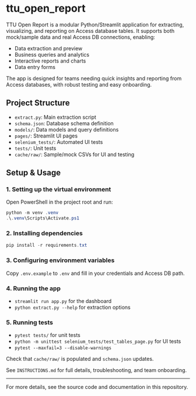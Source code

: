 # ttu_open_report

TTU Open Report is a modular Python/Streamlit application for extracting, visualizing, and reporting on Access database tables. It supports both mock/sample data and real Access DB connections, enabling:
- Data extraction and preview
- Business queries and analytics
- Interactive reports and charts
- Data entry forms

The app is designed for teams needing quick insights and reporting from Access databases, with robust testing and easy onboarding.

## Project Structure
- `extract.py`: Main extraction script
- `schema.json`: Database schema definition
- `models/`: Data models and query definitions
- `pages/`: Streamlit UI pages
- `selenium_tests/`: Automated UI tests
- `tests/`: Unit tests
- `cache/raw/`: Sample/mock CSVs for UI and testing


## Setup & Usage

### 1. Setting up the virtual environment

Open PowerShell in the project root and run:

```powershell
python -m venv .venv
.\.venv\Scripts\Activate.ps1
```

### 2. Installing dependencies

```powershell
pip install -r requirements.txt
```

### 3. Configuring environment variables

Copy `.env.example` to `.env` and fill in your credentials and Access DB path.

### 4. Running the app

- `streamlit run app.py` for the dashboard
- `python extract.py --help` for extraction options

### 5. Running tests

- `pytest tests/` for unit tests
- `python -m unittest selenium_tests/test_tables_page.py` for UI tests
- `pytest --maxfail=3 --disable-warnings`

Check that `cache/raw/` is populated and `schema.json` updates.

See `INSTRUCTIONS.md` for full details, troubleshooting, and team onboarding.

---

For more details, see the source code and documentation in this repository.
